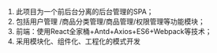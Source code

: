 ﻿1. 此项目为一个前后台分离的后台管理的SPA；
2. 包括用户管理 /商品分类管理/商品管理/权限管理等功能模块；
3. 前端：使用React全家桶+Antd+Axios+ES6+Webpack等技术；
4. 采用模块化、组件化、工程化的模式开发
